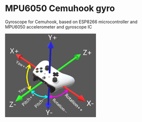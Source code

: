 # MPU6050 Cemuhook gyro
Gyroscope for Cemuhook, based on ESP8266 microcontroller and MPU6050 accelerometer and gyroscope IC

<img src="https://github.com/KerJoe/MPU6050-Cemuhook-gyro/raw/master/demo.png" width="300">
